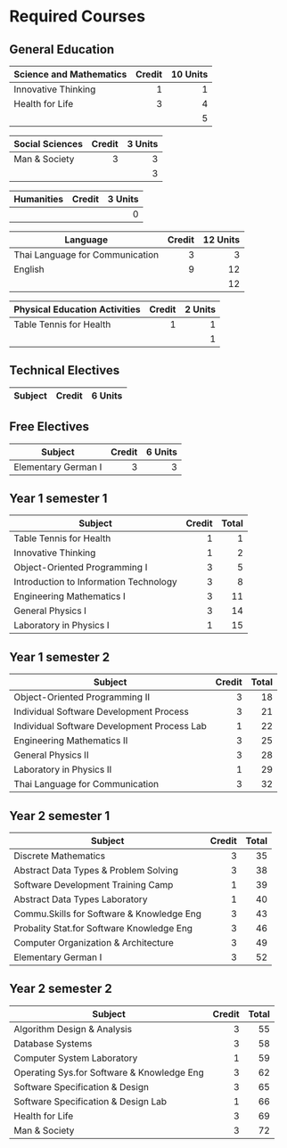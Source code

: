 # Required Courses

## General Education

| Science and Mathematics | Credit | 10 Units |
| ------- | ------:| -----:|
| Innovative Thinking | 1 | 1 |
| Health for Life | 3 | 4 |
| | | 5 |

| Social Sciences | Credit | 3 Units |
| ------- | ------:| -----:|
| Man & Society | 3 | 3 |
| | | 3 |


| Humanities | Credit | 3 Units |
| ------- | ------:| -----:|
| | | 0 |

| Language | Credit | 12 Units |
| ------- | ------:| -----:|
| Thai Language for Communication | 3 | 3 |
| English | 9 | 12 |
| | | 12 |


| Physical Education Activities | Credit | 2 Units |
| ------- | ------:| -----:|
| Table Tennis for Health | 1 | 1 |
| | | 1 |



## Technical Electives

| Subject | Credit | 6 Units |
| ------- | ------:| -----:|
 

## Free Electives 
| Subject | Credit | 6 Units |
| ------- | ------:| -----:|
| Elementary German I | 3 | 3 |


## Year 1 semester 1

| Subject | Credit | Total |
| ------- | ------:| -----:|
| Table Tennis for Health | 1 | 1 |
| Innovative Thinking | 1 | 2 |
| Object-Oriented Programming I | 3 | 5 |
| Introduction to Information Technology | 3 | 8 |
| Engineering Mathematics I | 3 | 11 |
| General Physics I | 3 | 14 |
| Laboratory in Physics I | 1 | 15 |

## Year 1 semester 2

| Subject | Credit | Total |
| ------- | ------:| -----:|
| Object-Oriented Programming II | 3 | 18 |
| Individual Software Development Process | 3 | 21 |
| Individual Software Development Process Lab | 1 | 22 |
| Engineering Mathematics II | 3 | 25 |
| General Physics II | 3 | 28 |
| Laboratory in Physics II | 1 | 29 |
| Thai Language for Communication | 3 | 32 |

## Year 2 semester 1

| Subject | Credit | Total |
| ------- | ------:| -----:|
| Discrete Mathematics | 3 | 35 |
| Abstract Data Types & Problem Solving | 3 | 38 |
| Software Development Training Camp | 1 | 39 |
| Abstract Data Types Laboratory | 1 | 40 |
| Commu.Skills for Software & Knowledge Eng | 3 | 43 |
| Probality Stat.for Software Knowledge Eng | 3 | 46 |
| Computer Organization & Architecture | 3 | 49 |
| Elementary German I | 3 | 52 |

## Year 2 semester 2 

| Subject | Credit | Total |
| ------- | ------:| -----:|
| Algorithm Design & Analysis | 3 | 55 |
| Database Systems | 3 | 58 |
| Computer System Laboratory | 1 | 59 |
| Operating Sys.for Software & Knowledge Eng | 3 | 62 |
| Software Specification & Design | 3 | 65 |
| Software Specification & Design Lab | 1 | 66 |
| Health for Life | 3 | 69 |
| Man & Society | 3 | 72 |
